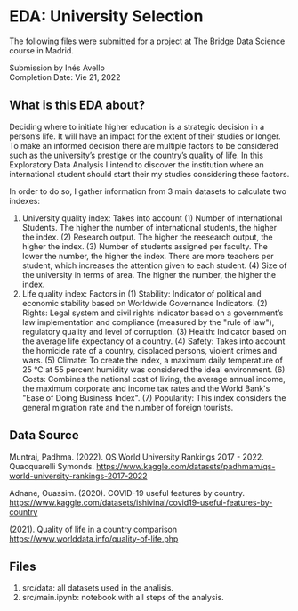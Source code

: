 # EDA: University Selection

The following files were submitted for a project at The Bridge Data Science course in Madrid.

Submission by Inés Avello                                               
Completion Date: Vie 21, 2022

## What is this EDA about?

Deciding where to initiate higher education is a strategic decision in a person’s life. It will have an impact for the extent of their studies or longer.  To make an informed decision there are multiple factors to be considered such as the university’s prestige or the country’s quality of life. In this Exploratory Data Analysis I intend to discover the institution where an international student should start their my studies considering these factors.

In order to do so, I gather information from 3 main datasets to calculate two indexes:
1. University quality index: 
Takes into account (1) Number of international Students. The higher the number of international students, the higher the index. 
(2) Research output. The higher the reesearch output, the higher the index. (3) Number of students assigned per faculty. The lower the number, the higher the index. There are more teachers per student, which increases the attention given to each student. (4) Size of the university in terms of area. The higher the number, the higher the index.
2. Life quality index: 
Factors in (1) Stability: Indicator of political and economic stability based on Worldwide Governance Indicators. (2) Rights: Legal system and civil rights indicator based on a government’s law implementation and compliance (measured by the "rule of law"), regulatory quality and level of corruption. (3) Health: Indicator based on the average life expectancy of a country. (4) Safety: Takes into account the homicide rate of a country, displaced persons, violent crimes and wars. (5) Climate: To create the index, a maximum daily temperature of 25 °C at 55 percent humidity was considered the ideal environment. (6) Costs: Combines the national cost of living, the average annual income, the maximum corporate and income tax rates and the World Bank's "Ease of Doing Business Index". (7) Popularity: This index considers the general migration rate and the number of foreign tourists.

## Data Source

Muntraj, Padhma. (2022). QS World University Rankings 2017 - 2022. Quacquarelli Symonds.
https://www.kaggle.com/datasets/padhmam/qs-world-university-rankings-2017-2022

Adnane, Ouassim. (2020). COVID-19 useful features by country.                                    
https://www.kaggle.com/datasets/ishivinal/covid19-useful-features-by-country

(2021). Quality of life in a country comparison                                                  
https://www.worlddata.info/quality-of-life.php

## Files

1. src/data: all datasets used in the analisis.
2. src/main.ipynb: notebook with all steps of the analysis. 


